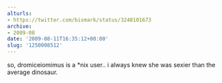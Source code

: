 ```yaml
---
alturls:
- https://twitter.com/bismark/status/3248101673
archive:
- 2009-08
date: '2009-08-11T16:35:12+00:00'
slug: '1250008512'
---
```


so, dromiceiomimus is a *nix user.. i always knew she was sexier than the average dinosaur.

